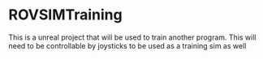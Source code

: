 # ROVSIMTraining
This is a unreal project that will be used to train another program. This will need to be controllable by joysticks to be used as a training sim as well
